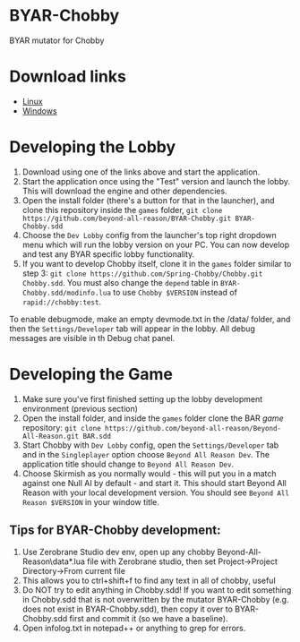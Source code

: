 # BYAR-Chobby

BYAR mutator for Chobby

# Download links

- [Linux](https://content.spring-launcher.com/beyond-all-reason/BYAR-Chobby/Beyond%20All%20Reason.AppImage)
- [Windows](https://content.spring-launcher.com/beyond-all-reason/BYAR-Chobby/Beyond%20All%20Reason.exe)

# Developing the Lobby

1. Download using one of the links above and start the application.
2. Start the application once using the "Test" version and launch the lobby. This will download the engine and other dependencies.
3. Open the install folder (there's a button for that in the launcher), and clone this repository inside the `games` folder, `git clone https://github.com/beyond-all-reason/BYAR-Chobby.git BYAR-Chobby.sdd`
4. Choose the `Dev Lobby` config from the launcher's top right dropdown menu which will run the lobby version on your PC. You can now develop and test any BYAR specific lobby functionality.
5. If you want to develop Chobby itself, clone it in the `games` folder similar to step 3: `git clone https://github.com/Spring-Chobby/Chobby.git Chobby.sdd`. You must also change the `depend` table in `BYAR-Chobby.sdd/modinfo.lua` to use `Chobby $VERSION` instead of `rapid://chobby:test`.

To enable debugmode, make an empty devmode.txt in the /data/ folder, and then the `Settings/Developer` tab will appear in the lobby. All debug messages are visible in th Debug chat panel.

# Developing the Game

1. Make sure you've first finished setting up the lobby development environment (previous section)
2. Open the install folder, and inside the `games` folder clone the BAR *game* repository: `git clone https://github.com/beyond-all-reason/Beyond-All-Reason.git BAR.sdd`
3. Start Chobby with `Dev Lobby` config, open the `Settings/Developer` tab and in the `Singleplayer` option choose `Beyond All Reason Dev`. The application title should change to `Beyond All Reason Dev`.
4. Choose Skirmish as you normally would - this will put you in a match against one Null AI by default - and start it. This should start Beyond All Reason with your local development version. You should see `Beyond All Reason $VERSION` in your window title.

## Tips for BYAR-Chobby development:

1. Use Zerobrane Studio dev env, open up any chobby Beyond-All-Reason\data\*.lua file with Zerobrane studio, then set Project->Project Directory->From current file
2. This allows you to ctrl+shift+f to find any text in all of chobby, useful
3. Do NOT try to edit anything in Chobby.sdd! If you want to edit something in Chobby.sdd that is not overwritten by the mutator BYAR-Chobby (e.g. does not exist in BYAR-Chobby.sdd), then copy it over to BYAR-Chobby.sdd first and commit it (so we have a baseline).
4. Open infolog.txt in notepad++ or anything to grep for errors.
